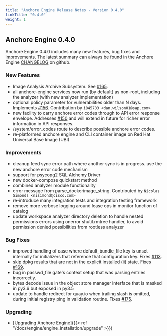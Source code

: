 ```yaml
---
title: "Anchore Engine Release Notes - Version 0.4.0"
linkTitle: "0.4.0"
weight: 1
---
```


## Anchore Engine 0.4.0

Anchore Engine 0.4.0 includes many new features, bug fixes and improvements.  The latest summary can always be found in the Anchore Engine [CHANGELOG](https://github.com/anchore/anchore-engine/blob/master/CHANGELOG.md) on github.

### New Features

+ Image Analysis Archive Subsystem. See [#165](https://github.com/anchore/anchore-engine/issues/165).
+ all anchore-engine services now run (by default) as non-root, including the analyzer (with new analyzer implementation)
+ optional policy parameter for vulnerabilities older than N days. Implements [#156](https://github.com/anchore/anchore-engine/issues/156). Contribution by ``i845783 <dan.wilson01@sap.com>``
+ new facility to carry anchore error codes through to API error response envelope.  Addresses [#150](https://github.com/anchore/anchore-engine/issues/150) and will extend in future for richer error information in API responses.
+ /system/error_codes route to describe possible anchore error codes.
+ re-platformed anchore engine and CLI container image on Red Hat Universal Base Image (UBI)

### Improvements

+ cleanup feed sync error path where another sync is in progress. use the new anchore error code mechanism
+ support for psycopg2 SQL Alchemy Driver
+ new docker-compose quickstart method
+ combined analyzer module functionality
+ error message from parse_dockerimage_string. Contributed by ``Nicolas Simonds <nisimond@cisco.com>``
+ re-introduce many integration tests and integration testing framework
+ remove more verbose logging around lease ops in monitor function of catalog
+ update workspace analyzer directory deletion to handle nested permissions errors using onerror shutil.rmtree handler, to avoid permission denied possibilities from rootless analyzer

### Bug Fixes

+ improved handling of case where default_bundle_file key is unset internally for initializers that reference that configuration key. Fixes [#113](https://github.com/anchore/anchore-engine/issues/113).
+ skip dpkg results that are not in the explicit installed (ii) state.  Fixes [#169](https://github.com/anchore/anchore-engine/issues/169).
+ bug in passwd_file gate's context setup that was parsing entries incorrectly.
+ bytes decode issue in the object store manager interface that is masked in py3.6 but exposed in py3.5
+ update to handle redirect for quay.io when trailing slash is omitted, during initial registry ping in validation routine.  Fixes [#175](https://github.com/anchore/anchore-engine/issues/175).

### Upgrading

* [Upgrading Anchore Engine]({{< ref "/docs/engine/engine_installation/upgrade" >}})
